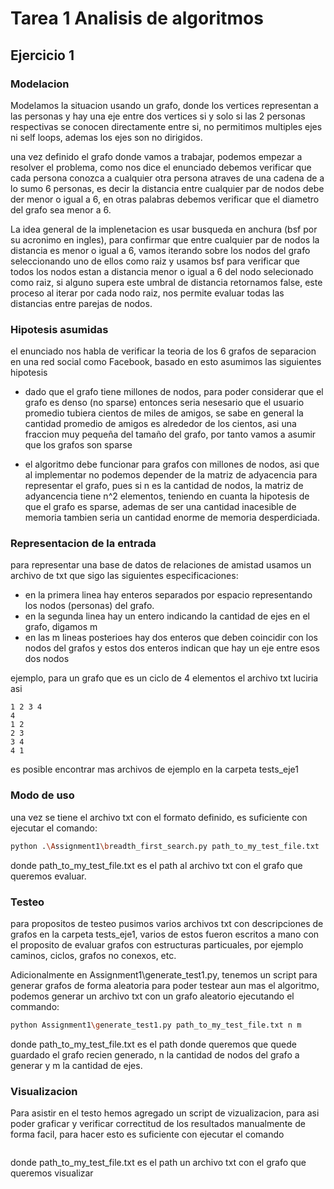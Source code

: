 # Tarea 1 Analisis de algoritmos

## Ejercicio 1

### Modelacion

Modelamos la situacion usando un grafo, donde los vertices representan a las personas y hay una eje entre dos vertices si y solo si las 2 personas respectivas se conocen directamente entre si, no permitimos multiples ejes ni self loops, ademas los ejes son no dirigidos.

una vez definido el grafo donde vamos a trabajar, podemos empezar a resolver el problema, como nos dice el enunciado debemos verificar que cada persona conozca a cualquier otra persona atraves de una cadena de a lo sumo 6 personas, es decir la distancia entre cualquier par de nodos debe der menor o igual a 6, en otras palabras debemos verificar que el diametro del grafo sea menor a 6.

La idea general de la implenetacion es usar busqueda en anchura (bsf por su acronimo en ingles), para confirmar que entre cualquier par de nodos la distancia es menor o igual a  6, vamos iterando sobre los nodos del grafo seleccionando uno de ellos como raiz y usamos bsf para verificar que todos los nodos estan a distancia menor o igual a 6 del nodo selecionado como raiz, si alguno supera este umbral de distancia retornamos false, este proceso al iterar por cada nodo raiz, nos permite evaluar todas las distancias entre parejas de nodos.

### Hipotesis asumidas

el enunciado nos habla de verificar la teoria de los 6 grafos de separacion en una red social como Facebook, basado en esto asumimos las siguientes hipotesis

- dado que el grafo tiene millones de nodos, para poder considerar que el grafo es denso (no sparse) entonces seria nesesario que el usuario promedio tubiera cientos de miles de amigos, se sabe en general la cantidad promedio de amigos es alrededor de los cientos, asi una fraccion muy pequeña del tamaño del grafo, por tanto vamos a asumir que los grafos son sparse

- el algoritmo debe funcionar para grafos con millones de nodos, asi que al implementar no podemos depender de la matriz de adyacencia para representar el grafo, pues si n es la cantidad de nodos, la matriz de adyancencia tiene n^2 elementos, teniendo en cuanta la hipotesis de que el grafo es sparse, ademas de ser una cantidad inacesible de memoria tambien seria un cantidad enorme de memoria desperdiciada.

### Representacion de la entrada

para representar una base de datos de relaciones de amistad usamos un archivo de txt que sigo las siguientes especificaciones:

- en la primera linea hay enteros separados por espacio representando los nodos (personas) del grafo.
- en la segunda linea hay un entero indicando la cantidad de ejes en el grafo, digamos m
- en las m lineas posterioes hay dos enteros que deben coincidir con los nodos del grafos y estos dos enteros indican que hay un eje entre esos dos nodos

ejemplo, para un grafo que es un ciclo de 4 elementos el archivo txt luciria asi

```text
1 2 3 4
4
1 2
2 3
3 4
4 1
```

es posible encontrar mas archivos de ejemplo en la carpeta tests_eje1

### Modo de uso

una vez se tiene el archivo txt con el formato definido, es suficiente con ejecutar el comando:

```bash
python .\Assignment1\breadth_first_search.py path_to_my_test_file.txt
```

donde path_to_my_test_file.txt es el path al archivo txt con el grafo que queremos evaluar.

### Testeo

para propositos de testeo pusimos varios archivos txt con descripciones de grafos en la carpeta tests_eje1, varios de estos fueron escritos a mano con el proposito de evaluar grafos con estructuras particuales, por ejemplo caminos, ciclos, grafos no conexos, etc.

Adicionalmente en Assignment1\generate_test1.py, tenemos un script para generar grafos de forma aleatoria para poder testear aun mas el algoritmo, podemos generar un archivo txt con un grafo aleatorio ejecutando el commando:

```bash
python Assignment1\generate_test1.py path_to_my_test_file.txt n m
```

donde path_to_my_test_file.txt es el path donde queremos que quede guardado el grafo recien generado, n la cantidad de nodos del grafo a generar y m la cantidad de ejes.

### Visualizacion

Para asistir en el testo hemos agregado un script de vizualizacion, para asi poder graficar y verificar correctitud de los resultados manualmente de forma facil, para hacer esto es suficiente con ejecutar el comando

```python .\Assignment1\plot_graph.py path_to_my_test_file.txt
```

donde path_to_my_test_file.txt es el path un archivo txt con el grafo que queremos visualizar
